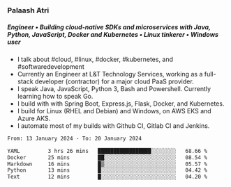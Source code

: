 ### Palaash Atri

##### Engineer • Building cloud-native SDKs and microservices with Java, Python, JavaScript, Docker and Kubernetes • Linux tinkerer • Windows user

- I talk about #cloud, #linux, #docker, #kubernetes, and #softwaredevelopment
- Currently an Engineer at L&T Technology Services, working as a full-stack developer (contractor) for a major cloud PaaS provider.
- I speak Java, JavaScript, Python 3, Bash and Powershell. Currently learning how to speak Go.
- I build with with Spring Boot, Express.js, Flask, Docker, and Kubernetes.
- I build for Linux (RHEL and Debian) and Windows, on AWS EKS and Azure AKS.
- I automate most of my builds with Github CI, Gitlab CI and Jenkins.

<!--
**palaashatri/palaashatri** is a ✨ _special_ ✨ repository because its `README.md` (this file) appears on your GitHub profile.

Here are some ideas to get you started:

- 🔭 I’m currently working on ...
- 🌱 I’m currently learning ...
- 👯 I’m looking to collaborate on ...
- 🤔 I’m looking for help with ...
- 💬 Ask me about ...
- 📫 How to reach me: ...
- 😄 Pronouns: ...
- ⚡ Fun fact: ...
-->

<!--START_SECTION:waka-->

```txt
From: 13 January 2024 - To: 20 January 2024

YAML         3 hrs 26 mins   █████████████████░░░░░░░░   68.66 %
Docker       25 mins         ██░░░░░░░░░░░░░░░░░░░░░░░   08.54 %
Markdown     16 mins         █▒░░░░░░░░░░░░░░░░░░░░░░░   05.57 %
Python       13 mins         █░░░░░░░░░░░░░░░░░░░░░░░░   04.42 %
Text         12 mins         █░░░░░░░░░░░░░░░░░░░░░░░░   04.20 %
```

<!--END_SECTION:waka-->
